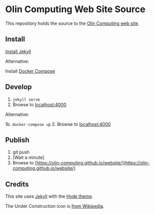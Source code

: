 # Olin Computing Web Site Source

This repository holds the source to the [Olin Computing web site](https://olin-computing.github.io/website/).

## Install

[Install Jekyll](https://jekyllrb.com/docs/installation/)

Alternative:

Install [Docker Compose](https://docs.docker.com/compose/install/)

## Develop

1. `jekyll serve`
2. Browse to [localhost:4000](http://localhost:4000)

Alternative:

1b. `docker-compose up`
2. Browse to [localhost:4000](http://localhost:4000)

## Publish

1. git push
2. [Wait a minute]
2. Browse to [https://olin-computing.github.io/website/](https://olin-computing.github.io/website/)

## Credits

This site uses [Jekyll](https://jekyllrb.com) with the [Hyde theme](http://hyde.getpoole.com).

The Under Construction icon is [from Wikipedia](https://en.wikipedia.org/wiki/Template:Under_construction).
